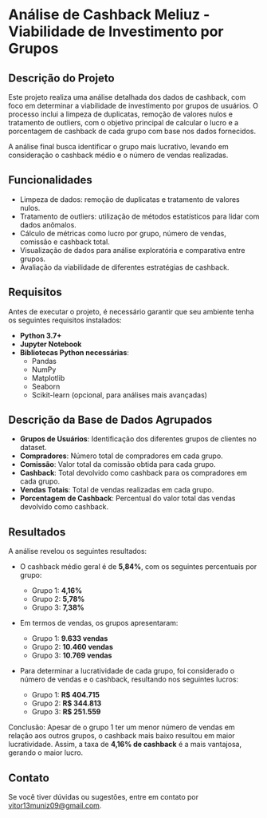 # Análise de Cashback Meliuz - Viabilidade de Investimento por Grupos

## Descrição do Projeto

Este projeto realiza uma análise detalhada dos dados de cashback, com foco em determinar a viabilidade de investimento por grupos de usuários. O processo inclui a limpeza de duplicatas, remoção de valores nulos e tratamento de outliers, com o objetivo principal de calcular o lucro e a porcentagem de cashback de cada grupo com base nos dados fornecidos.

A análise final busca identificar o grupo mais lucrativo, levando em consideração o cashback médio e o número de vendas realizadas.

## Funcionalidades

- Limpeza de dados: remoção de duplicatas e tratamento de valores nulos.
- Tratamento de outliers: utilização de métodos estatísticos para lidar com dados anômalos.
- Cálculo de métricas como lucro por grupo, número de vendas, comissão e cashback total.
- Visualização de dados para análise exploratória e comparativa entre grupos.
- Avaliação da viabilidade de diferentes estratégias de cashback.

## Requisitos

Antes de executar o projeto, é necessário garantir que seu ambiente tenha os seguintes requisitos instalados:

- **Python 3.7+**
- **Jupyter Notebook**
- **Bibliotecas Python necessárias**:
  - Pandas
  - NumPy
  - Matplotlib
  - Seaborn
  - Scikit-learn (opcional, para análises mais avançadas)

## Descrição da Base de Dados Agrupados

- **Grupos de Usuários**: Identificação dos diferentes grupos de clientes no dataset.
- **Compradores**: Número total de compradores em cada grupo.
- **Comissão**: Valor total da comissão obtida para cada grupo.
- **Cashback**: Total devolvido como cashback para os compradores em cada grupo.
- **Vendas Totais**: Total de vendas realizadas em cada grupo.
- **Porcentagem de Cashback**: Percentual do valor total das vendas devolvido como cashback.

## Resultados

A análise revelou os seguintes resultados:

- O cashback médio geral é de **5,84%**, com os seguintes percentuais por grupo:
  - Grupo 1: **4,16%**
  - Grupo 2: **5,78%**
  - Grupo 3: **7,38%**
  
- Em termos de vendas, os grupos apresentaram:
  - Grupo 1: **9.633 vendas**
  - Grupo 2: **10.460 vendas**
  - Grupo 3: **10.769 vendas**

- Para determinar a lucratividade de cada grupo, foi considerado o número de vendas e o cashback, resultando nos seguintes lucros:
  - Grupo 1: **R$ 404.715**
  - Grupo 2: **R$ 344.813**
  - Grupo 3: **R$ 251.559**

Conclusão: Apesar de o grupo 1 ter um menor número de vendas em relação aos outros grupos, o cashback mais baixo resultou em maior lucratividade. Assim, a taxa de **4,16% de cashback** é a mais vantajosa, gerando o maior lucro.

## Contato

Se você tiver dúvidas ou sugestões, entre em contato por vitor13muniz09@gmail.com.
